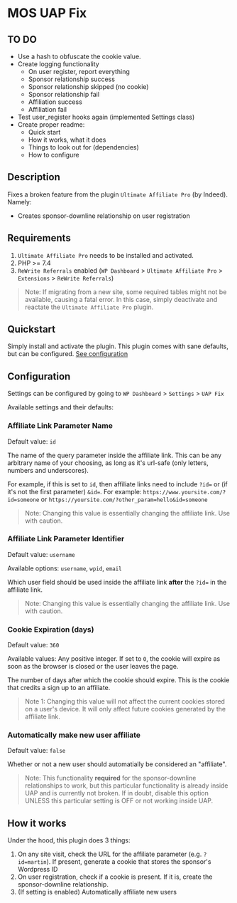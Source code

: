 # MOS UAP Fix

## TO DO

- Use a hash to obfuscate the cookie value.
- Create logging functionality
  - On user register, report everything
  - Sponsor relationship success
  - Sponsor relationship skipped (no cookie)
  - Sponsor relationship fail
  - Affiliation success
  - Affiliation fail
- Test user_register hooks again (implemented Settings class)
- Create proper readme:
  - Quick start
  - How it works, what it does
  - Things to look out for (dependencies)
  - How to configure

## Description

Fixes a broken feature from the plugin `Ultimate Affiliate Pro` (by Indeed). Namely:

- Creates sponsor-downline relationship on user registration

## Requirements

1. `Ultimate Affiliate Pro` needs to be installed and activated.
2. PHP >= 7.4
3. `ReWrite Referrals` enabled (`WP Dashboard` > `Ultimate Affiliate Pro` > `Extensions` > `ReWrite Referrals`)

> Note: If migrating from a new site, some required tables might not be available, causing a fatal error. In this case, simply deactivate and reactate the `Ultimate Affiliate Pro` plugin.

## Quickstart

Simply install and activate the plugin. This plugin comes with sane defaults, but can be configured. [See configuration](#configuration)

## Configuration

Settings can be configured by going to `WP Dashboard` > `Settings` > `UAP Fix`

Available settings and their defaults:

### Affiliate Link Parameter Name

Default value: `id`

The name of the query parameter inside the affiliate link. This can be any arbitrary name of your choosing, as long as it's url-safe (only letters, numbers and underscores).

For example, if this is set to `id`, then affiliate links need to include `?id=` or (if it's not the first parameter) `&id=`. For example: `https://www.yoursite.com/?id=someone` or `https://yoursite.com/?other_param=hello&id=someone`

> Note: Changing this value is essentially changing the affiliate link. Use with caution.

### Affiliate Link Parameter Identifier

Default value: `username`

Available options: `username`, `wpid`, `email`

Which user field should be used inside the affiliate link **after** the `?id=` in the affiliate link.

> Note: Changing this value is essentially changing the affiliate link. Use with caution.


### Cookie Expiration (days)

Default value: `360`

Available values: Any positive integer. If set to `0`, the cookie will expire as soon as the browser is closed or the user leaves the page.

The number of days after which the cookie should expire. This is the cookie that credits a sign up to an affiliate.

> Note 1: Changing this value will not affect the current cookies stored on a user's device. It will only affect future cookies generated by the affiliate link.

### Automatically make new user affiliate

Default value: `false`

Whether or not a new user should automatially be considered an "affiliate".

> Note: This functionality **required** for the sponsor-downline relationships to work, but this particular functionality is already inside UAP and is currently not broken.  If in doubt, disable this option UNLESS this particular setting is OFF or not working inside UAP.

## How it works

Under the hood, this plugin does 3 things:

1. On any site visit, check the URL for the affiliate parameter (e.g. `?id=martin`). If present, generate a cookie that stores the sponsor's Wordpress ID
2. On user registration, check if a cookie is present. If it is, create the sponsor-downline relationship.
3. (If setting is enabled) Automatically affiliate new users
